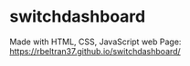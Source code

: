 # switchdashboard
Made with HTML, CSS, JavaScript
web Page: https://rbeltran37.github.io/switchdashboard/
